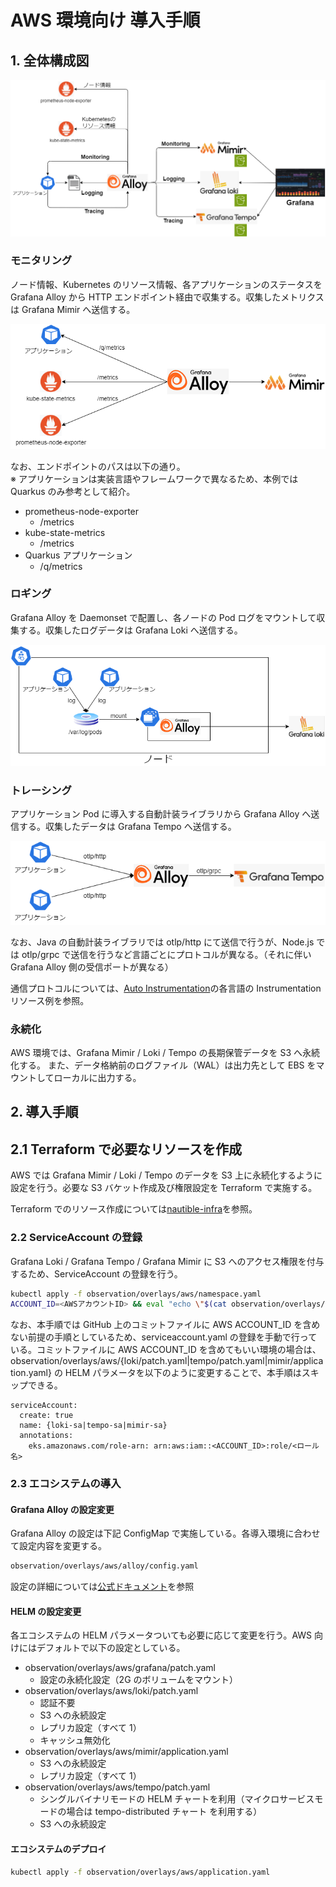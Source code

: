 # AWS 環境向け 導入手順

## 1. 全体構成図

![architecture](architecture.png)

### モニタリング

ノード情報、Kubernetes のリソース情報、各アプリケーションのステータスを Grafana Alloy から HTTP エンドポイント経由で収集する。収集したメトリクスは Grafana Mimir へ送信する。

![monitoring](monitoring.png)

なお、エンドポイントのパスは以下の通り。  
※ アプリケーションは実装言語やフレームワークで異なるため、本例では Quarkus のみ参考として紹介。

- prometheus-node-exporter
  - /metrics
- kube-state-metrics
  - /metrics
- Quarkus アプリケーション
  - /q/metrics

### ロギング

Grafana Alloy を Daemonset で配置し、各ノードの Pod ログをマウントして収集する。収集したログデータは Grafana Loki へ送信する。

![logging](logging.png)

### トレーシング

アプリケーション Pod に導入する自動計装ライブラリから Grafana Alloy へ送信する。収集したデータは Grafana Tempo へ送信する。

![tracing](tracing.png)

なお、Java の自動計装ライブラリでは otlp/http にて送信で行うが、Node.js では otlp/grpc で送信を行うなど言語ごとにプロトコルが異なる。（それに伴い Grafana Alloy 側の受信ポートが異なる）

通信プロトコルについては、[Auto Instrumentation](https://opentelemetry.io/docs/kubernetes/operator/automatic/)の各言語の Instrumentation リソース例を参照。

### 永続化

AWS 環境では、Grafana Mimir / Loki / Tempo の長期保管データを S3 へ永続化する。
また、データ格納前のログファイル（WAL）は出力先として EBS をマウントしてローカルに出力する。

## 2. 導入手順

## 2.1 Terraform で必要なリソースを作成

AWS では Grafana Mimir / Loki / Tempo のデータを S3 上に永続化するように設定を行う。必要な S3 バケット作成及び権限設定を Terraform で実施する。

Terraform でのリソース作成については[nautible-infra](https://github.com/nautible/nautible-infra/tree/main/aws/plugin)を参照。

### 2.2 ServiceAccount の登録

Grafana Loki / Grafana Tempo / Grafana Mimir に S3 へのアクセス権限を付与するため、ServiceAccount の登録を行う。

```bash
kubectl apply -f observation/overlays/aws/namespace.yaml
ACCOUNT_ID=<AWSアカウントID> && eval "echo \"$(cat observation/overlays/aws/serviceaccount.yaml)\"" | kubectl apply -f -
```

なお、本手順では GitHub 上のコミットファイルに AWS ACCOUNT_ID を含めない前提の手順としているため、serviceaccount.yaml の登録を手動で行っている。コミットファイルに AWS ACCOUNT_ID を含めてもいい環境の場合は、observation/overlays/aws/{loki/patch.yaml|tempo/patch.yaml|mimir/application.yaml} の HELM パラメータを以下のように変更することで、本手順はスキップできる。

```
serviceAccount:
  create: true
  name: {loki-sa|tempo-sa|mimir-sa}
  annotations:
    eks.amazonaws.com/role-arn: arn:aws:iam::<ACCOUNT_ID>:role/<ロール名>
```

### 2.3 エコシステムの導入

#### Grafana Alloy の設定変更

Grafana Alloy の設定は下記 ConfigMap で実施している。各導入環境に合わせて設定内容を変更する。

```bash
observation/overlays/aws/alloy/config.yaml
```

設定の詳細については[公式ドキュメント](https://grafana.com/docs/alloy/latest/reference/)を参照

#### HELM の設定変更

各エコシステムの HELM パラメータついても必要に応じて変更を行う。AWS 向けにはデフォルトで以下の設定としている。

- observation/overlays/aws/grafana/patch.yaml
  - 設定の永続化設定（2G のボリュームをマウント）
- observation/overlays/aws/loki/patch.yaml
  - 認証不要
  - S3 への永続設定
  - レプリカ設定（すべて 1）
  - キャッシュ無効化
- observation/overlays/aws/mimir/application.yaml
  - S3 への永続設定
  - レプリカ設定（すべて 1）
- observation/overlays/aws/tempo/patch.yaml
  - シングルバイナリモードの HELM チャートを利用（マイクロサービスモードの場合は tempo-distributed チャート を利用する）
  - S3 への永続設定

#### エコシステムのデプロイ

```bash
kubectl apply -f observation/overlays/aws/application.yaml
```
